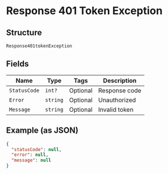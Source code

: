 
# Response 401 Token Exception

## Structure

`Response401tokenException`

## Fields

| Name | Type | Tags | Description |
|  --- | --- | --- | --- |
| `StatusCode` | `int?` | Optional | Response code |
| `Error` | `string` | Optional | Unauthorized |
| `Message` | `string` | Optional | Invalid token |

## Example (as JSON)

```json
{
  "statusCode": null,
  "error": null,
  "message": null
}
```

